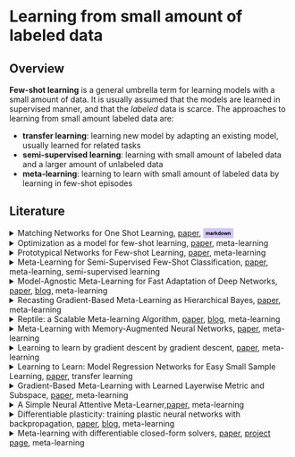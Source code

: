 # Learning from small amount of labeled data
## Overview
**Few-shot learning** is a general umbrella term for learning models with a small amount of data. 
It is usually assumed that the models are learned in supervised manner, and that the _labeled_ data is scarce. 
The approaches to learning from small amount labeled data are:
* **transfer learning**: learning new model by adapting an existing model, usually learned for related tasks
* **semi-supervised learning**: learning with small amount of labeled data and a larger amount of unlabeled data
* **meta-learning**: learning to learn with small amount of labeled data by learning in few-shot episodes

## Literature
<details>
<summary>Matching Networks for One Shot Learning, <a href="https://arxiv.org/abs/1606.04080">paper</a>, <img src="meta-learning.png" align="top"></summary>
<p>
---
Abstract
---

Learning from a few examples remains a key challenge in machine learning. Despite recent advances in important domains such as vision and language, the standard supervised deep learning paradigm does not offer a satisfactory solution for learning new concepts rapidly from little data. In this work, we employ ideas from metric learning based on deep neural features and from recent advances that augment neural networks with external memories. <b>Our framework learns a network that maps a small labelled support set and an unlabelled example to its label, obviating the need for fine-tuning to adapt to new class types.</b> We then define one-shot learning problems on vision (using Omniglot, ImageNet) and language tasks. Our algorithm improves one-shot accuracy on ImageNet from 87.6% to 93.2% and from 88.0% to 93.8% on Omniglot compared to competing approaches. We also demonstrate the usefulness of the same model on language modeling by introducing a one-shot task on the Penn Treebank.

---
</p>
</details>
<details>
<summary>Optimization as a model for few-shot learning, <a href="https://openreview.net/pdf?id=rJY0-Kcll">paper</a>, meta-learning</summary>
<p>
Though deep neural networks have shown great success in the large data domain, they generally perform poorly on few-shot learning tasks, where a classifier has to quickly generalize after seeing very few examples from each class. The general belief is that gradient-based optimization in high capacity classifiers requires many iterative steps over many examples to perform well. <b>Here, we propose an LSTM-based meta-learner model to learn the exact optimization algorithm used to train another learner neural network classifier in the few-shot regime. The parametrization of our model allows it to learn appropriate parameter updates specifically for the scenario where a set amount of updates will be made, while also learning a general initialization of the learner (classifier) network that allows for quick convergence of training.</b> We demonstrate that this meta-learning model is competitive with deep metric-learning techniques for few-shot learning.
</p>
</details>
<details>
<summary>Prototypical Networks for Few-shot Learning, <a href="https://arxiv.org/abs/1703.05175">paper</a>, meta-learning</summary>
<p>
We propose prototypical networks for the problem of few-shot classification, where a classifier must generalize to new classes not seen in the training set, given only a small number of examples of each new class. <b>Prototypical networks learn a metric space in which classification can be performed by computing distances to prototype representations of each class.</b> Compared to recent approaches for few-shot learning, they reflect a simpler inductive bias that is beneficial in this limited-data regime, and achieve excellent results. We provide an analysis showing that some simple design decisions can yield substantial improvements over recent approaches involving complicated architectural choices and meta-learning. We further extend prototypical networks to zero-shot learning and achieve state-of-the-art results on the CU-Birds dataset.
</p>
</details>
<details>
<summary>Meta-Learning for Semi-Supervised Few-Shot Classification, <a href="https://arxiv.org/abs/1803.00676">paper</a>, meta-learning, semi-supervised learning</summary>
<p>
In few-shot classification, we are interested in learning algorithms that train a classifier from only a handful of labeled examples. Recent progress in few-shot classification has featured meta-learning, in which a parameterized model for a learning algorithm is defined and trained on episodes representing different classification problems, each with a small labeled training set and its corresponding test set. <b>In this work, we advance this few-shot classification paradigm towards a scenario where unlabeled examples are also available within each episode. We consider two situations: one where all unlabeled examples are assumed to belong to the same set of classes as the labeled examples of the episode, as well as the more challenging situation where examples from other distractor classes are also provided.</b> To address this paradigm, we propose novel extensions of Prototypical Networks (Snell et al., 2017) that are augmented with the ability to use unlabeled examples when producing prototypes. These models are trained in an end-to-end way on episodes, to learn to leverage the unlabeled examples successfully. We evaluate these methods on versions of the Omniglot and miniImageNet benchmarks, adapted to this new framework augmented with unlabeled examples. We also propose a new split of ImageNet, consisting of a large set of classes, with a hierarchical structure. Our experiments confirm that our Prototypical Networks can learn to improve their predictions due to unlabeled examples, much like a semi-supervised algorithm would.
</p>
</details>
<details>
<summary>Model-Agnostic Meta-Learning for Fast Adaptation of Deep Networks, <a href="https://arxiv.org/abs/1703.03400">paper</a>, <a href="http://bair.berkeley.edu/blog/2017/07/18/learning-to-learn">blog</a>, meta-learning</summary>
<p>
We propose an algorithm for meta-learning that is model-agnostic, in the sense that it is compatible with any model trained with gradient descent and applicable to a variety of different learning problems, including classification, regression, and reinforcement learning. The goal of meta-learning is to train a model on a variety of learning tasks, such that it can solve new learning tasks using only a small number of training samples. <b>In our approach, the parameters of the model are explicitly trained such that a small number of gradient steps with a small amount of training data from a new task will produce good generalization performance on that task. In effect, our method trains the model to be easy to fine-tune.</b> We demonstrate that this approach leads to state-of-the-art performance on two few-shot image classification benchmarks, produces good results on few-shot regression, and accelerates fine-tuning for policy gradient reinforcement learning with neural network policies.
</p>
</details>
<details>
<summary>Recasting Gradient-Based Meta-Learning as Hierarchical Bayes, <a href="https://arxiv.org/abs/1801.08930">paper</a>, meta-learning</summary>
<p>
Meta-learning allows an intelligent agent to leverage prior learning episodes as a basis for quickly improving performance on a novel task. Bayesian hierarchical modeling provides a theoretical framework for formalizing meta-learning as inference for a set of parameters that are shared across tasks. Here, we reformulate the model-agnostic meta-learning algorithm (MAML) of Finn et al. (2017) as a method for probabilistic inference in a hierarchical Bayesian model. In contrast to prior methods for meta-learning via hierarchical Bayes, MAML is naturally applicable to complex function approximators through its use of a scalable gradient descent procedure for posterior inference. Furthermore, the identification of MAML as hierarchical Bayes provides a way to understand the algorithm's operation as a meta-learning procedure, as well as an opportunity to make use of computational strategies for efficient inference. We use this opportunity to propose an improvement to the MAML algorithm that makes use of techniques from approximate inference and curvature estimation.
</p>
</details>
<details>
<summary>Reptile: a Scalable Meta-learning Algorithm, <a href="https://arxiv.org/abs/1803.02999">paper</a>, <a href="https://blog.openai.com/reptile">blog</a>, meta-learning</summary>
<p>
This paper considers metalearning problems, where there is a distribution of tasks, and we would like to obtain an agent that performs well (i.e., learns quickly) when presented with a previously unseen task sampled from this distribution. <b>We present a remarkably simple metalearning algorithm called Reptile, which learns a parameter initialization that can be fine-tuned quickly on a new task</b>. Reptile works by repeatedly sampling a task, training on it, and moving the initialization towards the trained weights on that task. <b>Unlike MAML, which also learns an initialization, Reptile doesn't require differentiating through the optimization process, making it more suitable for optimization problems where many update steps are required.</b> We show that Reptile performs well on some well-established benchmarks for few-shot classification. We provide some theoretical analysis aimed at understanding why Reptile works.
</p>
</details>
<details>
<summary>Meta-Learning with Memory-Augmented Neural Networks, <a href="http://proceedings.mlr.press/v48/santoro16.pdf">paper</a>, meta-learning</summary>
<p>
Despite recent breakthroughs in the applications of deep neural networks, one setting that presents a persistent challenge is that of “one-shot learning.” Traditional gradient-based networks require a lot of data to learn, often through extensive iterative training. When new data is encountered, the models must inefficiently relearn their parameters to adequately incorporate the new information without catastrophic interference. <b>Architectures with augmented memory capacities, such as Neural Turing Machines (NTMs), offer the ability to quickly encode and retrieve new information, and hence can potentially obviate the downsides of conventional models.</b> Here, we demonstrate the ability of a memory-augmented neural network to rapidly assimilate new data, and leverage this data to make accurate predictions after only a few samples. We also introduce a new method for accessing an external memory that focuses on memory content, unlike previous methods that additionally use memory locationbased focusing mechanisms.
</p>
</details>
<details>
<summary>Learning to learn by gradient descent by gradient descent, <a href="https://arxiv.org/abs/1606.04474">paper</a>, meta-learning</summary>
<p>
The move from hand-designed features to learned features in machine learning has been wildly successful. In spite of this, optimization algorithms are still designed by hand. <b>In this paper we show how the design of an optimization algorithm can be cast as a learning problem, allowing the algorithm to learn to exploit structure in the problems of interest in an automatic way.</b> Our learned algorithms, implemented by LSTMs, outperform generic, hand-designed competitors on the tasks for which they are trained, and also generalize well to new tasks with similar structure. We demonstrate this on a number of tasks, including simple convex problems, training neural networks, and styling images with neural art.
</p>
</details>
<details>
<summary>Learning to Learn: Model Regression Networks for Easy Small Sample Learning, <a href="https://www.ri.cmu.edu/pub_files/2016/10/yuxiongw_eccv16_learntolearn.pdf">paper</a>, transfer learning</summary>
<p>
We develop a conceptually simple but powerful approach that can learn novel categories from few annotated examples. <b>In this approach, the experience with already learned categories is used to facilitate the learning of novel classes. Our insight is two-fold: 1) there exists a generic, category agnostic transformation from models learned from few samples to models learned from large enough sample sets, and 2) such a transformation could be effectively learned by high-capacity regressors.</b> In particular, we automatically learn the transformation with a deep model regression network on a large collection of model pairs. Experiments demonstrate that encoding this transformation as prior knowledge greatly facilitates the recognition in the small sample size regime on a broad range of tasks, including domain adaptation, fine-grained recognition, action recognition, and scene classification.
</p>
</details>
<details>
<summary>Gradient-Based Meta-Learning with Learned Layerwise Metric and Subspace, <a href="https://arxiv.org/abs/1801.05558">paper</a>, meta-learning</summary>
<p>
Gradient-based meta-learning has been shown to be expressive enough to approximate any learning algorithm. While previous such methods have been successful in meta-learning tasks, they resort to simple gradient descent during meta-testing. <b>Our primary contribution is the <i>MT-net</i>, which enables the meta-learner to learn on each layer's activation space a subspace that the task-specific learner performs gradient descent on.</b> Additionally, a task-specific learner of an <i>MT-net</i> performs gradient descent with respect to a meta-learned distance metric, which warps the activation space to be more sensitive to task identity. We demonstrate that the dimension of this learned subspace reflects the complexity of the task-specific learner's adaptation task, and also that our model is less sensitive to the choice of initial learning rates than previous gradient-based meta-learning methods. Our method achieves state-of-the-art or comparable performance on few-shot classification and regression tasks.
</p>
</details>
<details>
<summary>A Simple Neural Attentive Meta-Learner,<a href="https://openreview.net/forum?id=B1DmUzWAW">paper</a>, meta-learning</summary>
<p>
Deep neural networks excel in regimes with large amounts of data, but tend to struggle when data is scarce or when they need to adapt quickly to changes in the task. In response, recent work in meta-learning proposes training a meta-learner on a distribution of similar tasks, in the hopes of generalization to novel but related tasks by learning a high-level strategy that captures the essence of the problem it is asked to solve. However, many recent meta-learning approaches are extensively hand-designed, either using architectures specialized to a particular application, or hard-coding algorithmic components that constrain how the meta-learner solves the task. <b>We propose a class of simple and generic meta-learner architectures that use a novel combination of temporal convolutions and soft attention; the former to aggregate information from past experience and the latter to pinpoint specific pieces of information.</b> In the most extensive set of meta-learning experiments to date, we evaluate the resulting Simple Neural AttentIve Learner (or SNAIL) on several heavily-benchmarked tasks. On all tasks, in both supervised and reinforcement learning, SNAIL attains state-of-the-art performance by significant margins.
</p>
</details>
<details>
<summary>Differentiable plasticity: training plastic neural networks with backpropagation, <a href="https://arxiv.org/abs/1804.02464">paper</a>, <a href="https://eng.uber.com/differentiable-plasticity">blog</a>, meta-learning</summary>
<p>
How can we build agents that keep learning from experience, quickly and efficiently, after their initial training? Here we take inspiration from the main mechanism of learning in biological brains: synaptic plasticity, carefully tuned by evolution to produce efficient lifelong learning. We show that plasticity, just like connection weights, can be optimized by gradient descent in large (millions of parameters) recurrent networks with Hebbian plastic connections. First, recurrent plastic networks with more than two million parameters can be trained to memorize and reconstruct sets of novel, high-dimensional 1000+ pixels natural images not seen during training. Crucially, traditional non-plastic recurrent networks fail to solve this task. Furthermore, trained plastic networks can also solve generic meta-learning tasks such as the Omniglot task, with competitive results and little parameter overhead. Finally, in reinforcement learning settings, plastic networks outperform a non-plastic equivalent in a maze exploration task. We conclude that differentiable plasticity may provide a powerful novel approach to the learning-to-learn problem.
</p>
</details>
<details>
<summary>Meta-learning with differentiable closed-form solvers, <a href="https://arxiv.org/abs/1805.08136">paper</a>, <a href="http://www.robots.ox.ac.uk/~luca/r2d2.html">project page</a>, meta-learning</summary>
<p>
Adapting deep networks to new concepts from few examples is extremely challenging, due to the high computational and data requirements of standard fine-tuning procedures. Most works on meta-learning and few-shot learning have thus focused on simple learning techniques for adaptation, such as nearest neighbors or gradient descent. Nonetheless, the machine learning literature contains a wealth of methods that learn non-deep models very efficiently. <b>In this work we propose to use these fast convergent methods as the main adaptation mechanism for few-shot learning. The main idea is to teach a deep network to use standard machine learning tools, such as logistic regression, as part of its own internal model, enabling it to quickly adapt to novel tasks.</b> This requires back-propagating errors through the solver steps. While normally the matrix operations involved would be costly, the small number of examples works to our advantage, by making use of the Woodbury identity. We propose both iterative and closed-form solvers, based on logistic regression and ridge regression components. Our methods achieve excellent performance on three few-shot learning benchmarks, showing competitive performance on Omniglot and surpassing all state-of-the-art alternatives on miniImageNet and CIFAR-100.
</p>
</details>
